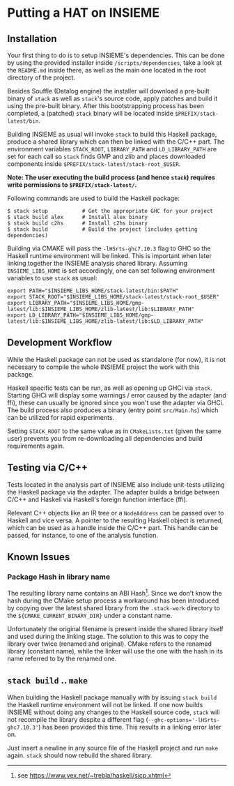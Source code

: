 # Putting a HAT on INSIEME

## Installation

Your first thing to do is to setup INSIEME's dependencies. This can be done by
using the provided installer inside `/scripts/dependencies`, take a look at the
`README.md` inside there, as well as the main one located in the root directory
of the project.

Besides Souffle (Datalog engine) the installer will download a pre-built binary
of `stack` as well as `stack`'s source code, apply patches and build it using
the pre-built binary. After this bootstrapping process has been completed, a
(patched) `stack` binary will be located inside `$PREFIX/stack-latest/bin`.

Building INSIEME as usual will invoke `stack` to build this Haskell package,
produce a shared library which can then be linked with the C/C++ part. The
environment variables `STACK_ROOT`, `LIBRARY_PATH` and `LD_LIBRARY_PATH` are
set for each call so `stack` finds GMP and zlib and places downloaded
components inside `$PREFIX/stack-latest/stack-root_$USER`.

**Note: The user executing the build process (and hence `stack`) requires write
permissions to `$PREFIX/stack-latest/`.**

Following commands are used to build the Haskell package:

    $ stack setup           # Get the appropriate GHC for your project
    $ stack build alex      # Install alex binary
    $ stack build c2hs      # Install c2hs binary
    $ stack build           # Build the project (includes getting dependencies)

Building via CMAKE will pass the `-lHSrts-ghc7.10.3` flag to GHC so the Haskell
runtime environment will be linked. This is important when later linking
together the INSIEME analysis shared library. Assuming `INSIEME_LIBS_HOME` is
set accordingly, one can set following environment variables to use `stack` as
usual:

    export PATH="$INSIEME_LIBS_HOME/stack-latest/bin:$PATH"
    export STACK_ROOT="$INSIEME_LIBS_HOME/stack-latest/stack-root_$USER"
    export LIBRARY_PATH="$INSIEME_LIBS_HOME/gmp-latest/lib:$INSIEME_LIBS_HOME/zlib-latest/lib:$LIBRARY_PATH"
    export LD_LIBRARY_PATH="$INSIEME_LIBS_HOME/gmp-latest/lib:$INSIEME_LIBS_HOME/zlib-latest/lib:$LD_LIBRARY_PATH"

## Development Workflow

While the Haskell package can not be used as standalone (for now), it is not
necessary to compile the whole INSIEME project the work with this package.

Haskell specific tests can be run, as well as opening up GHCi via `stack`.
Starting GHCi will display some warnings / error caused by the adapter (and
ffi), these can usually be ignored since you won't use the adapter via GHCi.
The build process also produces a binary (entry point `src/Main.hs`) which can
be utilized for rapid experiments.

Setting `STACK_ROOT` to the same value as in `CMakeLists.txt` (given the same
user) prevents you from re-downloading all dependencies and build requirements
again.

## Testing via C/C++

Tests located in the analysis part of INSIEME also include unit-tests utilizing
the Haskell package via the adapter. The adapter builds a bridge between C/C++
and Haskell via Haskell's foreign function interface (ffi).

Relevant C++ objects like an IR tree or a `NodeAddress` can be passed over to
Haskell and vice versa. A pointer to the resulting Haskell object is returned,
which can be used as a handle inside the C/C++ part. This handle can be passed,
for instance, to one of the analysis function.

## Known Issues

### Package Hash in library name

The resulting library name contains an ABI Hash[^1]. Since we don't know the
hash during the CMake setup process a workaround has been introduced by copying
over the latest shared library from the `.stack-work` directory to the
`${CMAKE_CURRENT_BINARY_DIR}` under a constant name.

Unfortunately the original filename is present inside the shared library itself
and used during the linking stage. The solution to this was to copy the library
over twice (renamed and original). CMake refers to the renamed library
(constant name), while the linker will use the one with the hash in its name
referred to by the renamed one.

[^1]: see <https://www.vex.net/~trebla/haskell/sicp.xhtml>

## `stack build` .. `make`

When building the Haskell package manually with by issuing `stack build` the
Haskell runtime environment will not be linked. If one now builds INSIEME
without doing any changes to the Haskell source code, `stack` will not
recompile the library despite a different flag
(`--ghc-options='-lHSrts-ghc7.10.3'`) has been provided this time. This results
in a linking error later on.

Just insert a newline in any source file of the Haskell project and run `make`
again. `stack` should now rebuild the shared library.
